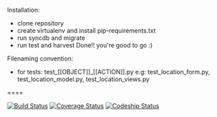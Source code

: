 Installation:

* clone repository
* create virtualenv and install pip-requirements.txt
* run syncdb and migrate
* run test and harvest
Done!! you're good to go :)

Filenaming convention:
* for tests: test_[[OBJECT]]_[[ACTION]].py
e.g: test_location_form.py, test_location_model.py, test_location_views.py

====

[![Build Status](https://travis-ci.org/eJRF/ejrf.png?branch=master)](https://travis-ci.org/eJRF/ejrf)
[![Coverage Status](https://coveralls.io/repos/eJRF/ejrf/badge.png)](https://coveralls.io/r/eJRF/ejrf)
[![Codeship Status](https://www.codeship.io/projects/a9da3210-5eea-0131-10fa-16325cd8c357/status)](https://www.codeship.io/projects/12082)